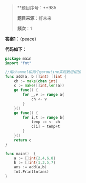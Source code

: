 > **题目序号：**985
>
> **题目来源**：好未来 
>
> **频次**：1

**答案1：**（peace）

**代码如下：**

```go
package main
import "fmt"

//用channel和两个goroutine实现数组相加
func add(a, b []int) []int {
	ch := make(chan int)
	c := make([]int,len(a))
	go func() {
		for _,v := range a{
			ch <- v
		}
	}()
	go func() {
		for i,t := range b{
			temp := <- ch
			c[i] = temp+t
		}
	}()
	return c
}

func main()  {
	a := []int{2,4,6,8}
	b := []int{1,3,5,7}
	ans := add(a,b)
	fmt.Println(ans)
}
```
